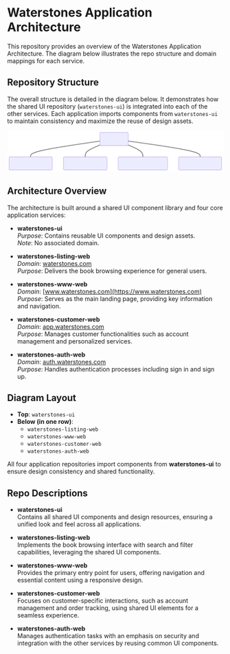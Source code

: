 # Waterstones Application Architecture

This repository provides an overview of the Waterstones Application Architecture. The diagram below illustrates the repo structure and domain mappings for each service.

## Repository Structure

The overall structure is detailed in the diagram below. It demonstrates how the shared UI repository (`waterstones-ui`) is integrated into each of the other services. Each application imports components from `waterstones-ui` to maintain consistency and maximize the reuse of design assets.

![Repository Structure](./assets/repo-structure.svg)

## Architecture Overview

The architecture is built around a shared UI component library and four core application services:

- **waterstones-ui**  
  *Purpose*: Contains reusable UI components and design assets.  
  *Note*: No associated domain.

- **waterstones-listing-web**  
  *Domain*: [waterstones.com](https://waterstones.com)  
  *Purpose*: Delivers the book browsing experience for general users.

- **waterstones-www-web**  
  *Domain*: [www.waterstones.com](https://www.waterstones.com)  
  *Purpose*: Serves as the main landing page, providing key information and navigation.

- **waterstones-customer-web**  
  *Domain*: [app.waterstones.com](https://app.waterstones.com)  
  *Purpose*: Manages customer functionalities such as account management and personalized services.

- **waterstones-auth-web**  
  *Domain*: [auth.waterstones.com](https://auth.waterstones.com)  
  *Purpose*: Handles authentication processes including sign in and sign up.

## Diagram Layout

- **Top**: `waterstones-ui`
- **Below (in one row)**:
  - `waterstones-listing-web`
  - `waterstones-www-web`
  - `waterstones-customer-web`
  - `waterstones-auth-web`

All four application repositories import components from **waterstones-ui** to ensure design consistency and shared functionality.

## Repo Descriptions

- **waterstones-ui**  
  Contains all shared UI components and design resources, ensuring a unified look and feel across all applications.

- **waterstones-listing-web**  
  Implements the book browsing interface with search and filter capabilities, leveraging the shared UI components.

- **waterstones-www-web**  
  Provides the primary entry point for users, offering navigation and essential content using a responsive design.

- **waterstones-customer-web**  
  Focuses on customer-specific interactions, such as account management and order tracking, using shared UI elements for a seamless experience.

- **waterstones-auth-web**  
  Manages authentication tasks with an emphasis on security and integration with the other services by reusing common UI components.
